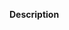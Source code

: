 **Description**

<!-- Please briefly summarize the contents of the study and write if you have anything additional to share. -->
